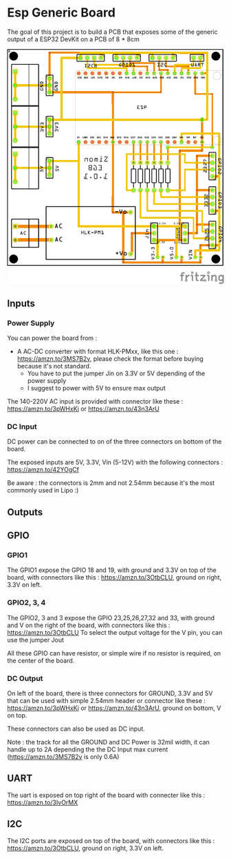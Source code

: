 # Esp Generic Board
The goal of this project is to build a PCB that exposes some of the generic output of a ESP32 DevKit on a PCB of 8 * 8cm

![Board PCB](assets/esp-generic-board_pcb.png)

## Inputs
### Power Supply
You can power the board from :
- A AC-DC converter with format HLK-PMxx, like this one : https://amzn.to/3MS7B2v, please check the format before buying because it's not standard.
  - You have to put the jumper Jin on 3.3V or 5V depending of the power supply
  - I suggest to power with 5V to ensure max output

The 140-220V AC input is provided with connector like these : https://amzn.to/3pWHxKi or https://amzn.to/43n3ArU

### DC Input
DC power can be connected to on of the three connectors on bottom of the board. 

The exposed inputs are 5V, 3.3V, Vin (5-12V) with the following connectors : https://amzn.to/42YOgCf

Be aware : the connectors is 2mm and not 2.54mm because it's the most commonly used in Lipo :)

## Outputs
## GPIO
### GPIO1
The GPIO1 expose the GPIO 18 and 19, with ground and 3.3V on top of the board, with connectors like this : https://amzn.to/3OtbCLU, ground on right, 3.3V on left.

### GPIO2, 3, 4
The GPIO2, 3 and 3 expose the GPIO 23,25,26,27,32 and 33, with ground and V on the right of the board, with connectors like this : https://amzn.to/3OtbCLU
To select the output voltage for the V pin, you can use the jumper Jout

All these GPIO can have resistor, or simple wire if no resistor is required, on the center of the board.

### DC Output
On left of the board, there is three connectors for GROUND, 3.3V and 5V that can be used with simple 2.54mm header or connector like these : https://amzn.to/3pWHxKi or https://amzn.to/43n3ArU, ground on bottom, V on top.

These connectors can also be used as DC input.

Note : the track for all the GROUND and DC Power is 32mil width, it can handle up to 2A depending the the DC Input max current (https://amzn.to/3MS7B2v is only 0.6A)

## UART
The uart is exposed on top right of the board with connecter like this : https://amzn.to/3IvOrMX

## I2C
The I2C ports are exposed on top of the board, with connectors like this : https://amzn.to/3OtbCLU, ground on right, 3.3V on left.
